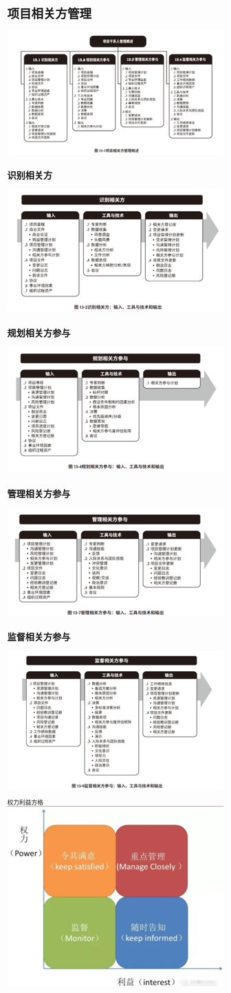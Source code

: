 # 项目相关方管理
![](../../img/pmbok/../../docs/img/pmbok/13.jpg)
## 识别相关方
![](../../img/pmbok/../../docs/img/pmbok/13.1.jpg)
## 规划相关方参与 
![](../../img/pmbok/../../docs/img/pmbok/13.2.jpg)
## 管理相关方参与
![](../../img/pmbok/../../docs/img/pmbok/13.3.jpg)
## 监督相关方参与
![](../../img/pmbok/../../docs/img/pmbok/13.4.jpg)

权力利益方格
![权力利益方格](../../img/../docs/img/pmbok/13.x.jpg)
